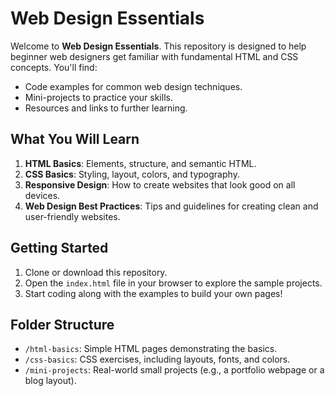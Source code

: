 # Web Design Essentials

Welcome to **Web Design Essentials**. This repository is designed to help beginner web designers get familiar with fundamental HTML and CSS concepts. You'll find:
- Code examples for common web design techniques.
- Mini-projects to practice your skills.
- Resources and links to further learning.

## What You Will Learn
1. **HTML Basics**: Elements, structure, and semantic HTML.
2. **CSS Basics**: Styling, layout, colors, and typography.
3. **Responsive Design**: How to create websites that look good on all devices.
4. **Web Design Best Practices**: Tips and guidelines for creating clean and user-friendly websites.

## Getting Started
1. Clone or download this repository.
2. Open the `index.html` file in your browser to explore the sample projects.
3. Start coding along with the examples to build your own pages!

## Folder Structure
- `/html-basics`: Simple HTML pages demonstrating the basics.
- `/css-basics`: CSS exercises, including layouts, fonts, and colors.
- `/mini-projects`: Real-world small projects (e.g., a portfolio webpage or a blog layout).
